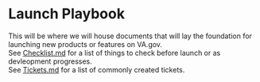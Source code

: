 # Launch Playbook
This will be where we will house documents that will lay the foundation for launching new products or features on VA.gov.  
See [Checklist.md](https://github.com/department-of-veterans-affairs/va.gov-team/blob/master/teams/vsa/product/launch-playbook/checklist.md) for a list of things to check before launch or as devleopment progresses.  
See [Tickets.md](https://github.com/department-of-veterans-affairs/va.gov-team/blob/master/teams/vsa/product/launch-playbook/tickets.md) for a list of commonly created tickets.  
